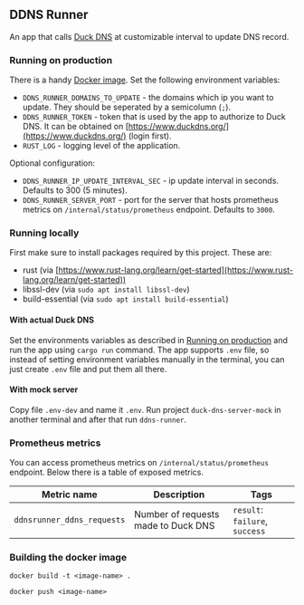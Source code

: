 ## DDNS Runner

An app that calls [Duck DNS](https://www.duckdns.org/) at customizable interval to update DNS record.

### Running on production

There is a handy [Docker image](https://hub.docker.com/r/m1loseph/ddns-runner). Set the following environment variables:

- `DDNS_RUNNER_DOMAINS_TO_UPDATE` - the domains which ip you want to update. They should be seperated by a semicolumn (`;`).
- `DDNS_RUNNER_TOKEN` - token that is used by the app to authorize to Duck DNS. It can be obtained on [https://www.duckdns.org/](https://www.duckdns.org/) (login first).
- `RUST_LOG` - logging level of the application.

Optional configuration:

- `DDNS_RUNNER_IP_UPDATE_INTERVAL_SEC` - ip update interval in seconds. Defaults to 300 (5 minutes).
- `DDNS_RUNNER_SERVER_PORT` - port for the server that hosts prometheus metrics on `/internal/status/prometheus` endpoint. Defaults to `3000`.

### Running locally

First make sure to install packages required by this project. These are:

- rust (via [https://www.rust-lang.org/learn/get-started](https://www.rust-lang.org/learn/get-started))
- libssl-dev (via `sudo apt install libssl-dev`)
- build-essential (via `sudo apt install build-essential`)

#### With actual Duck DNS

Set the environments variables as described in [Running on production](#running-on-production) and run the app using `cargo run` command.
The app supports `.env` file, so instead of setting environment variables manually in the terminal, you can just create `.env` file and put them all there.

#### With mock server

Copy file `.env-dev` and name it `.env`. Run project `duck-dns-server-mock` in another terminal and after that run `ddns-runner`.

### Prometheus metrics

You can access prometheus metrics on `/internal/status/prometheus` endpoint. Below there is a table of exposed metrics.

| Metric name | Description | Tags |
| --- | --- | --- |
| `ddnsrunner_ddns_requests` | Number of requests made to Duck DNS | `result`:  `failure`, `success` |

### Building the docker image

`docker build -t <image-name> . `

`docker push <image-name>`
